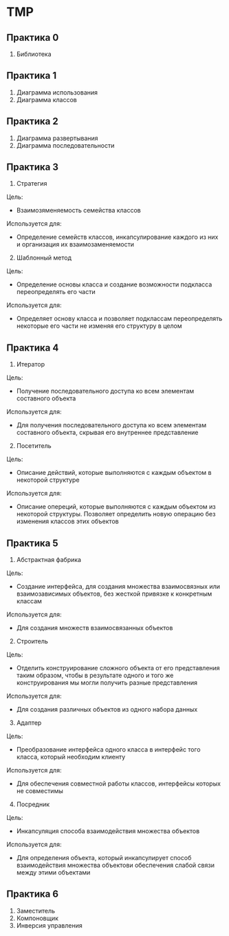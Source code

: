 # TMP
## Практика 0
1. Библиотека
## Практика 1
1. Диаграмма использования 
2. Диаграмма классов
## Практика 2
1. Диаграмма развертывания
2. Диаграмма последовательности
## Практика 3
1. Стратегия

Цель:
 - Взаимозяменяемость семейства классов
 
Используется для:
 - Определение семейств классов, инкапсулирование каждого из них и организация их взаимозаменяемости
2. Шаблонный метод

Цель:
 - Определение основы класса и создание возможности подкласса переопределять его части
 
Используется для:
 - Определяет основу класса и позволяет подклассам переопределять некоторые его части не изменяя его структуру в целом
## Практика 4
1. Итератор

Цель:
 - Получение последовательного доступа ко всем элементам составного объекта
 
Используется для:
 - Для получения последовательного доступа ко всем элементам составного объекта, скрывая его внутреннее представление
2. Посетитель

Цель:
 - Описание действий, которые выполняются с каждым объектом в некоторой структуре
 
Используется для:
 - Описание опереций, которые выполняются с каждым объектом из некоторой структуры. Позволяет определить новую операцию без изменения классов этих объектов
 ## Практика 5
 1. Абстрактная фабрика
 
 Цель:
  - Создание интерфейса, для создания множества взаимосвязных или взаимозависимых объектов, без жесткой привязке к конкретным классам
  
Используется для:
 - Для создания множеств взаимосвязанных объектов
2. Строитель

Цель:
 - Отделить конструирование сложного объекта от его представления таким образом, чтобы в результате одного и того же конструирования мы могли получить разные представления
 
Используется для:
 - Для создания различных объектов из одного набора данных
3. Адаптер

Цель:
 - Преобразование интерфейса одного класса в интерфейс того класса, который необходим клиенту
 
Используется для:
 - Для обеспечения совместной работы классов, интерфейсы которых не совместимы
4. Посредник

Цель:
 - Инкапсуляция способа взаимодействия множества объектов
 
Используется для:
 - Для определения объекта, который инкапсулирует способ взаимодействия множества объектови обеспечения слабой связи между этими объектами
## Практика 6
1. Заместитель
2. Компоновщик
3. Инверсия управления
